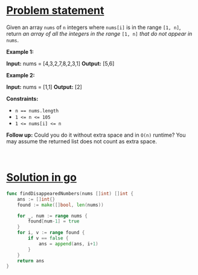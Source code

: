 # [Problem statement](https://leetcode.com/problems/find-all-numbers-disappeared-in-an-array)

Given an array `nums` of `n` integers where `nums[i]` is in the range `[1, n]`, return _an array of all the integers in the range_ `[1, n]` _that do not appear in_ `nums`.

**Example 1:**

**Input:** nums = [4,3,2,7,8,2,3,1]
**Output:** [5,6]

**Example 2:**

**Input:** nums = [1,1]
**Output:** [2]

**Constraints:**

* `n == nums.length`
* `1 <= n <= 105`
* `1 <= nums[i] <= n`

**Follow up:** Could you do it without extra space and in `O(n)` runtime? You may assume the returned list does not count as extra space.

<br />

# [Solution in go](https://leetcode.com/submissions/detail/948419148/)

```go
func findDisappearedNumbers(nums []int) []int {
    ans := []int{}
    found := make([]bool, len(nums))

    for _, num := range nums {
        found[num-1] = true
    }
    for i, v := range found {
        if v == false {
            ans = append(ans, i+1)
        }
    }
    return ans
}
```